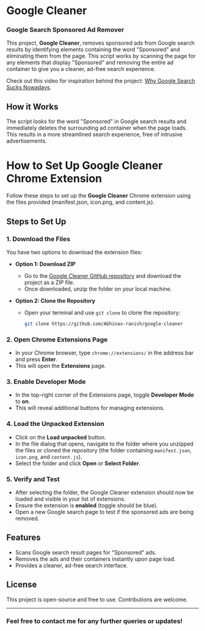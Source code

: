 # Google Cleaner
### Google Search Sponsored Ad Remover

This project, **Google Cleaner**, removes sponsored ads from Google search results by identifying elements containing the word "Sponsored" and eliminating them from the page. This script works by scanning the page for any elements that display "Sponsored" and removing the entire ad container to give you a cleaner, ad-free search experience.

Check out this video for inspiration behind the project: [Why Google Search Sucks Nowadays](https://www.youtube.com/watch?v=uSGVk2KVokQ).

## How it Works
The script looks for the word "Sponsored" in Google search results and immediately deletes the surrounding ad container when the page loads. This results in a more streamlined search experience, free of intrusive advertisements.

# How to Set Up Google Cleaner Chrome Extension

Follow these steps to set up the **Google Cleaner** Chrome extension using the files provided (manifest.json, icon.png, and content.js).

## Steps to Set Up

### 1. Download the Files

You have two options to download the extension files:

- **Option 1: Download ZIP**
    - Go to the [Google Cleaner GitHub repository](#) and download the project as a ZIP file.
    - Once downloaded, unzip the folder on your local machine.

- **Option 2: Clone the Repository**
    - Open your terminal and use `git clone` to clone the repository:
      ```bash
      git clone https://github.com/Abhinav-ranish/google-cleaner
      ```

### 2. Open Chrome Extensions Page

- In your Chrome browser, type `chrome://extensions/` in the address bar and press **Enter**.
- This will open the **Extensions** page.

### 3. Enable Developer Mode

- In the top-right corner of the Extensions page, toggle **Developer Mode** to **on**.
- This will reveal additional buttons for managing extensions.

### 4. Load the Unpacked Extension

- Click on the **Load unpacked** button.
- In the file dialog that opens, navigate to the folder where you unzipped the files or cloned the repository (the folder containing `manifest.json`, `icon.png`, and `content.js`).
- Select the folder and click **Open** or **Select Folder**.

### 5. Verify and Test

- After selecting the folder, the Google Cleaner extension should now be loaded and visible in your list of extensions.
- Ensure the extension is **enabled** (toggle should be blue).
- Open a new Google search page to test if the sponsored ads are being removed.


## Features
- Scans Google search result pages for "Sponsored" ads.
- Removes the ads and their containers instantly upon page load.
- Provides a cleaner, ad-free search interface.



## License
This project is open-source and free to use. Contributions are welcome.

--- 

### Feel free to contact me for any further queries or updates!
